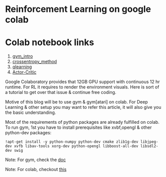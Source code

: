 # Reinforcement Learning on google colab

# Colab notebook links

1. [gym_intro](https://colab.research.google.com/drive/1AsFzJDEI9OtlmGHyuqr21iMLKy4OgAMg)
2. [crossentropy_method](https://colab.research.google.com/drive/1Nu7NtjIQG2MRB2TnQ63RW4E9n_2MNblR)
3. [qlearning](https://colab.research.google.com/drive/1nDO-XfgkAgABCe2jYNAFwmi4plr2xJoc)
4. [Actor-Critic](https://colab.research.google.com/drive/1-TiI1dNIQDukkQC1PXy7mhDT883j9ua9)

Google Colaboratory provides that 12GB GPU support with continuous 12 hr runtime. For RL it requires to render the environment visuals. Here is sort of a tutorial to get over that issue & continue free coding.

Motive of this blog will be to use gym & gym[atari] on colab. For Deep Learning & other setup you may want to refer this article, it will also give you the basic understanding.

Most of the requirements of python packages are already fulfilled on colab. To run gym, 1st you have to install prerequisites like xvbf,opengl & other python-dev packages:

```!apt-get install -y python-numpy python-dev cmake zlib1g-dev libjpeg- dev xvfb libav-tools xorg-dev python-opengl libboost-all-dev libsdl2-dev swig```


Note: For gym, check the [doc](https://gym.openai.com/docs/)
      
Note: For colab, checkout [this](https://medium.com/deep-learning-turkey/google-colab-free-gpu-tutorial-e113627b9f5d)
